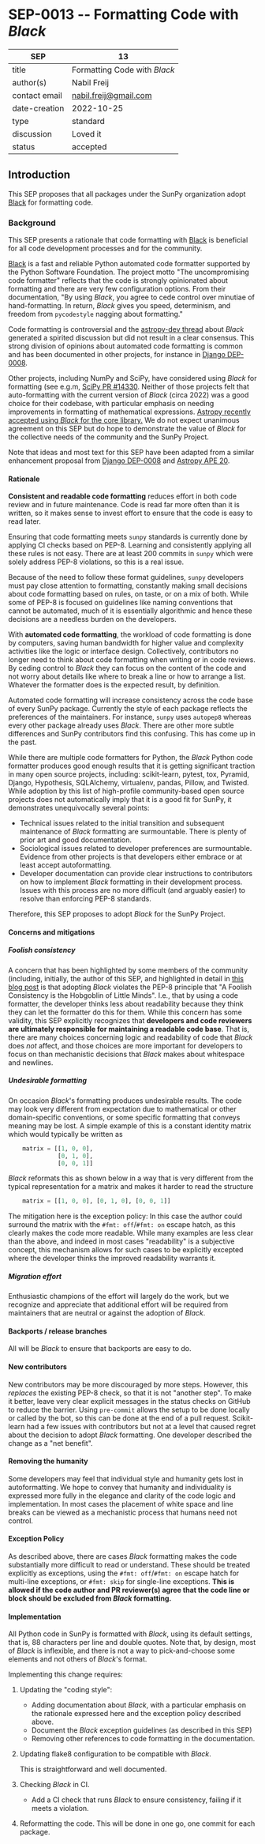 # SEP-0013 -- Formatting Code with *Black*

| SEP           | 13                                                      |
|---------------|---------------------------------------------------------|
| title         | Formatting Code with *Black*                            |
| author(s)     | Nabil Freij                                             |
| contact email | nabil.freij@gmail.com                                   |
| date-creation | 2022-10-25                                              |
| type          | standard                                                |
| discussion    | Loved it                                                |
| status        | accepted                                                |

## Introduction

This SEP proposes that all packages under the SunPy organization adopt [Black](https://github.com/psf/black) for formatting code.

### Background

This SEP presents a rationale that code formatting with [Black](https://github.com/psf/black) is beneficial for all code development processes and for the community.

[Black](https://github.com/psf/black) is a fast and reliable Python automated code formatter supported by the Python Software Foundation.
The project motto "The uncompromising code formatter" reflects that the code is strongly opinionated about formatting and there are very few configuration options.
From their documentation, "By using *Black*, you agree to cede control over minutiae of hand-formatting.
In return, *Black* gives you speed, determinism, and freedom from ``pycodestyle`` nagging about formatting."

Code formatting is controversial and the [astropy-dev thread](https://groups.google.com/g/astropy-dev/c/6cRJCMgaFyM/) about *Black* generated a spirited discussion but did not result in a clear consensus.
This strong division of opinions about automated code formatting is common and has been documented in other projects, for instance in [Django DEP-0008](https://github.com/django/deps/blob/main/final/0008-black.rst).

Other projects, including NumPy and SciPy, have considered using *Black* for formatting (see e.g.m, [SciPy PR #14330](https://github.com/scipy/scipy/pull/14330).
Neither of those projects felt that auto-formatting with the current version of *Black* (circa 2022) was a good choice for their codebase, with particular emphasis on needing improvements in formatting of mathematical expressions.
[Astropy recently accepted using *Black* for the core library.](https://github.com/astropy/astropy-APEs/blob/main/APE20.rst)
We do not expect unanimous agreement on this SEP but do hope to demonstrate the value of *Black* for the collective needs of the community and the SunPy Project.

Note that ideas and most text for this SEP have been adapted from a similar enhancement proposal from [Django DEP-0008](https://github.com/django/deps/blob/main/final/0008-black.rst) and [Astropy APE 20](https://github.com/astropy/astropy-APEs/blob/main/APE20.rst).

#### Rationale

**Consistent and readable code formatting** reduces effort in both code review and in future maintenance.
Code is read far more often than it is written, so it makes sense to invest effort to ensure that the code is easy to read later.

Ensuring that code formatting meets ``sunpy`` standards is currently done by applying CI checks based on PEP-8.
Learning and consistently applying all these rules is not easy.
There are at least 200 commits in ``sunpy`` which were solely address PEP-8 violations, so this is a real issue.

Because of the need to follow these format guidelines, ``sunpy`` developers must pay close attention to formatting, constantly making small decisions about code formatting based on rules, on taste, or on a mix of both.
While some of PEP-8 is focused on guidelines like naming conventions that cannot be automated, much of it is essentially algorithmic and hence these decisions are a needless burden on the developers.

With **automated code formatting**, the workload of code formatting is done by computers, saving human bandwidth for higher value and complexity activities like the logic or interface design.
Collectively, contributors no longer need to think about code formatting when writing or in code reviews.
By ceding control to  *Black* they can focus on the content of the code and not worry about details like where to break a line or how to arrange a list.
Whatever the formatter does is the expected result, by definition.

Automated code formatting will increase consistency across the code base of every SunPy package.
Currently the style of each package reflects the preferences of the maintainers.
For instance, ``sunpy`` uses ``autopep8`` whereas every other package already uses *Black*.
There are other more subtle differences and SunPy contributors find this confusing.
This has come up in the past.

While there are multiple code formatters for Python, the *Black* Python code formatter produces good enough results that it is getting significant traction in many open source projects, including: scikit-learn, pytest, tox, Pyramid, Django, Hypothesis, SQLAlchemy, virtualenv, pandas, Pillow, and Twisted.
While adoption by this list of high-profile community-based open source projects does not automatically imply that it is a good fit for SunPy, it demonstrates unequivocally several points:

- Technical issues related to the initial transition and subsequent maintenance of *Black* formatting are surmountable.
  There is plenty of prior art and good documentation.
- Sociological issues related to developer preferences are surmountable.
  Evidence from other projects is that developers either embrace or at least accept autoformatting.
- Developer documentation can provide clear instructions to contributors on how to implement *Black* formatting in their development process.
  Issues with this process are no more difficult (and arguably easier) to resolve than enforcing PEP-8 standards.

Therefore, this SEP proposes to adopt *Black* for the SunPy Project.

#### Concerns and mitigations

##### Foolish consistency

A concern that has been highlighted by some members of the community (including, initially, the author of this SEP, and highlighted in detail in [this blog post](https://luminousmen.com/post/my-unpopular-opinion-about-black-code-formatter) is that adopting *Black* violates the PEP-8 principle that "A Foolish Consistency is the Hobgoblin of Little Minds".
I.e., that by using a code formatter, the developer thinks less about readability because they think they can let the formatter do this for them.
While this concern has some validity, this SEP explicitly recognizes that **developers and code reviewers are ultimately responsible for maintaining a readable code base**.
That is, there are many choices concerning logic and readability of code that *Black* does *not* affect, and those choices are more important for developers to focus on than mechanistic decisions that *Black* makes about whitespace and newlines.

##### Undesirable formatting

On occasion *Black*'s formatting produces undesirable results.
The code may look very different from expectation due to mathematical or other domain-specific conventions, or some specific formatting that conveys meaning may be lost.
A simple example of this is a constant identity matrix which would typically be written as

```python
    matrix = [[1, 0, 0],
              [0, 1, 0],
              [0, 0, 1]]
```

*Black* reformats this as shown below in a way that is very different from the typical representation for a matrix and makes it harder to read the structure

```python
    matrix = [[1, 0, 0], [0, 1, 0], [0, 0, 1]]
```

The mitigation here is the exception policy:  In this case the author could surround the matrix with the ``#fmt: off``/``#fmt: on`` escape hatch, as this clearly makes the code more readable.
While many examples are less clear than the above, and indeed in most cases "readability" is a subjective concept, this
mechanism allows for such cases to be explicitly excepted where the developer thinks the improved readability warrants it.

##### Migration effort

Enthusiastic champions of the effort will largely do the work, but we recognize and appreciate that additional effort will be required from maintainers that are neutral or against the adoption of *Black*.

#### Backports / release branches

All will be *Black* to ensure that backports are easy to do.

#### New contributors

New contributors may be more discouraged by more steps.
However, this *replaces* the existing PEP-8 check, so that it is not "another step".
To make it better, leave very clear explicit messages in the status checks on GitHub to reduce the
barrier.
Using `pre-commit` allows the setup to be done locally or called by the bot, so this can be done at the end of a pull request.
Scikit-learn had a few issues with contributors but not at a level that caused regret about the decision to adopt *Black* formatting.
One developer described the change as a "net benefit".

#### Removing the humanity

Some developers may feel that individual style and humanity gets lost in autoformatting.
We hope to convey that humanity and individuality is expressed more fully in the elegance and clarity of the code logic and implementation.
In most cases the placement of white space and line breaks can be viewed as a mechanistic process that humans need not control.

#### Exception Policy

As described above, there are cases *Black* formatting makes the code substantially more difficult to read or understand.
These should be treated explicitly as exceptions, using the ``#fmt: off``/``#fmt: on`` escape hatch for multi-line exceptions, or ``#fmt: skip`` for single-line exceptions.
**This is allowed if the code author and PR reviewer(s) agree that the code line or block should be excluded from *Black* formatting.**

#### Implementation

All Python code in SunPy is formatted with *Black*, using its default settings, that is, 88 characters per line and double quotes.
Note that, by design, most of *Black* is inflexible, and there is not a way to pick-and-choose some elements and not others of *Black*'s format.

Implementing this change requires:

1. Updating the "coding style":

   - Adding documentation about *Black*, with a particular emphasis on the rationale expressed here and the exception policy described above.
   - Document the *Black* exception guidelines (as described in this SEP)
   - Removing other references to code formatting in the documentation.

2. Updating flake8 configuration to be compatible with *Black*.

   This is straightforward and well documented.

3. Checking *Black* in CI.

   - Add a CI check that runs *Black* to ensure consistency, failing if it meets a violation.

4. Reformatting the code.
   This will be done in one go, one commit for each package.
